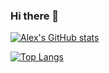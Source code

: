 ### Hi there 👋

<!--
**alexCourbes/alexCourbes** is a ✨ _special_ ✨ repository because its `README.md` (this file) appears on your GitHub profile.



<!--START_SECTION:waka-->
[![Alex's GitHub stats](https://github-readme-stats.vercel.app/api?username=alexCourbes)](https://github.com/alexCourbes/github-readme-stats)
<!--END_SECTION:waka-->

<!--START_SECTION:waka-->

[![Top Langs](https://github-readme-stats.vercel.app/api/top-langs/?username=anuraghazra)](https://github.com/anuraghazra/github-readme-stats)


<!--END_SECTION:waka-->
